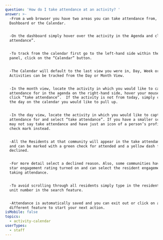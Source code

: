```yaml
---
question: 'How do I take attendance at an activity? '
answer: >-
  -From a web browser you have two areas you can take attendance from, the
  Dashboard or the Calendar. 


  -On the dashboard simply hover over the activity in the Agenda and click “take
  attendance”. 


  -To track from the calendar first go to the left-hand side within the blue
  panel, click on the “Calendar” button. 


  -The Calendar will default to the last view you were in, Day, Week or Month.
  Activities can be tracked from the Day or Month View. 


  -In the month view, locate the activity in which you would like to capture
  attendance for in the agenda on the right-hand side, hover your mouse over and
  click “take attendance”.  If the activity is not from today, simply click on
  the day on the calendar you would like to pull up. 


  -In the day view, locate the activity in which you would like to capture
  attendance for and select “take attendance”. If you have a smaller screen it
  may not say take attendance and have just an icon of a person’s profile with a
  check mark instead. 


  -All the Residents at that community will appear in the take attendance modal
  and can be marked with a green check for attended and a yellow dash for
  declined.  


  -For more detail select a declined reason. Also, some communities have the
  star engagement rating turned on and can select the resident engagement while
  taking attendance. 


  -To avoid scrolling through all residents simply type in the residents name or
  unit number in the search feature. 


  -Attendance is automatically saved and you can exit out or click on a
  different feature to start your next action. 
isMobile: false
topics:
  - activity-calendar
userTypes:
  - staff
---
```


